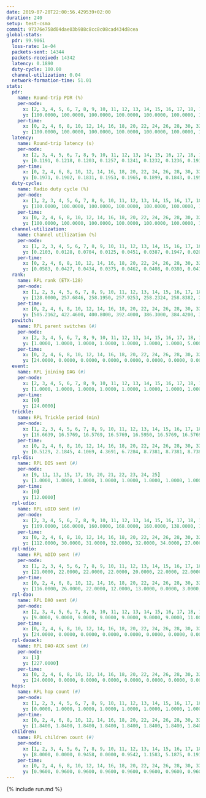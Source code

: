 ```yaml
---
date: 2019-07-20T22:00:56.429539+02:00
duration: 240
setup: test-csma
commit: 97376e758d04dae03b988c8cc8c08cad434d8cea
global-stats:
  pdr: 99.9861
  loss-rate: 1e-04
  packets-sent: 14344
  packets-received: 14342
  latency: 0.1890
  duty-cycle: 100.00
  channel-utilization: 0.04
  network-formation-time: 51.01
stats:
  pdr:
    name: Round-trip PDR (%)
    per-node:
      x: [2, 3, 4, 5, 6, 7, 8, 9, 10, 11, 12, 13, 14, 15, 16, 17, 18, 19, 20, 21, 22, 23, 24, 25]
      y: [100.0000, 100.0000, 100.0000, 100.0000, 100.0000, 100.0000, 100.0000, 100.0000, 100.0000, 100.0000, 100.0000, 100.0000, 100.0000, 100.0000, 100.0000, 100.0000, 100.0000, 100.0000, 100.0000, 100.0000, 100.0000, 100.0000, 99.8322, 99.8361]
    per-time:
      x: [0, 2, 4, 6, 8, 10, 12, 14, 16, 18, 20, 22, 24, 26, 28, 30, 32, 34, 36, 38, 40, 42, 44, 46, 48, 50, 52, 54, 56, 58, 60, 62, 64, 66, 68, 70, 72, 74, 76, 78, 80, 82, 84, 86, 88, 90, 92, 94, 96, 98, 100, 102, 104, 106, 108, 110, 112, 114, 116, 118, 120, 122, 124, 126, 128, 130, 132, 134, 136, 138, 140, 142, 144, 146, 148, 150, 152, 154, 156, 158, 160, 162, 164, 166, 168, 170, 172, 174, 176, 178, 180, 182, 184, 186, 188, 190, 192, 194, 196, 198, 200, 202, 204, 206, 208, 210, 212, 214, 216, 218, 220, 222, 224, 226, 228, 230, 232, 234, 236, 238]
      y: [100.0000, 100.0000, 100.0000, 100.0000, 100.0000, 100.0000, 100.0000, 100.0000, 100.0000, 100.0000, 100.0000, 100.0000, 100.0000, 100.0000, 100.0000, 100.0000, 100.0000, 100.0000, 100.0000, 100.0000, 100.0000, 99.1667, 100.0000, 100.0000, 100.0000, 100.0000, 100.0000, 100.0000, 99.1667, 100.0000, 100.0000, 100.0000, 100.0000, 100.0000, 100.0000, 100.0000, 100.0000, 100.0000, 100.0000, 100.0000, 100.0000, 100.0000, 100.0000, 100.0000, 100.0000, 100.0000, 100.0000, 100.0000, 100.0000, 100.0000, 100.0000, 100.0000, 100.0000, 100.0000, 100.0000, 100.0000, 100.0000, 100.0000, 100.0000, 100.0000, 100.0000, 100.0000, 100.0000, 100.0000, 100.0000, 100.0000, 100.0000, 100.0000, 100.0000, 100.0000, 100.0000, 100.0000, 100.0000, 100.0000, 100.0000, 100.0000, 100.0000, 100.0000, 100.0000, 100.0000, 100.0000, 100.0000, 100.0000, 100.0000, 100.0000, 100.0000, 100.0000, 100.0000, 100.0000, 100.0000, 100.0000, 100.0000, 100.0000, 100.0000, 100.0000, 100.0000, 100.0000, 100.0000, 100.0000, 100.0000, 100.0000, 100.0000, 100.0000, 100.0000, 100.0000, 100.0000, 100.0000, 100.0000, 100.0000, 100.0000, 100.0000, 100.0000, 100.0000, 100.0000, 100.0000, 100.0000, 100.0000, 100.0000, 100.0000, 100.0000]
  latency:
    name: Round-trip latency (s)
    per-node:
      x: [2, 3, 4, 5, 6, 7, 8, 9, 10, 11, 12, 13, 14, 15, 16, 17, 18, 19, 20, 21, 22, 23, 24, 25]
      y: [0.1191, 0.1218, 0.1203, 0.1257, 0.1241, 0.1232, 0.1236, 0.1918, 0.1896, 0.1886, 0.1239, 0.1885, 0.1902, 0.1907, 0.1948, 0.1872, 0.1913, 0.2562, 0.2585, 0.2642, 0.2654, 0.2713, 0.2612, 0.2655]
    per-time:
      x: [0, 2, 4, 6, 8, 10, 12, 14, 16, 18, 20, 22, 24, 26, 28, 30, 32, 34, 36, 38, 40, 42, 44, 46, 48, 50, 52, 54, 56, 58, 60, 62, 64, 66, 68, 70, 72, 74, 76, 78, 80, 82, 84, 86, 88, 90, 92, 94, 96, 98, 100, 102, 104, 106, 108, 110, 112, 114, 116, 118, 120, 122, 124, 126, 128, 130, 132, 134, 136, 138, 140, 142, 144, 146, 148, 150, 152, 154, 156, 158, 160, 162, 164, 166, 168, 170, 172, 174, 176, 178, 180, 182, 184, 186, 188, 190, 192, 194, 196, 198, 200, 202, 204, 206, 208, 210, 212, 214, 216, 218, 220, 222, 224, 226, 228, 230, 232, 234, 236, 238]
      y: [0.1971, 0.1902, 0.1831, 0.1953, 0.1965, 0.1899, 0.1843, 0.1955, 0.1873, 0.1954, 0.1917, 0.2019, 0.1828, 0.1838, 0.1944, 0.1972, 0.1949, 0.1912, 0.1923, 0.1857, 0.1904, 0.1997, 0.1902, 0.1987, 0.1923, 0.2018, 0.1899, 0.1867, 0.1969, 0.1876, 0.1809, 0.1866, 0.1884, 0.1862, 0.1980, 0.1912, 0.1904, 0.1871, 0.1871, 0.1922, 0.1850, 0.1853, 0.1856, 0.1826, 0.1821, 0.1899, 0.1778, 0.1957, 0.1944, 0.1860, 0.1911, 0.1867, 0.1885, 0.1900, 0.1967, 0.1850, 0.1896, 0.1880, 0.1926, 0.1944, 0.1968, 0.1858, 0.1924, 0.1982, 0.1878, 0.1804, 0.1923, 0.1858, 0.1866, 0.1953, 0.1767, 0.1930, 0.2038, 0.1940, 0.1825, 0.1884, 0.1881, 0.1829, 0.1776, 0.1794, 0.1854, 0.1770, 0.1977, 0.1953, 0.1765, 0.1856, 0.1850, 0.1889, 0.1842, 0.1801, 0.1767, 0.1912, 0.1851, 0.1753, 0.1920, 0.1786, 0.1813, 0.1897, 0.1860, 0.1896, 0.1745, 0.1879, 0.1877, 0.1864, 0.1920, 0.1845, 0.1887, 0.1935, 0.1821, 0.1898, 0.1945, 0.1958, 0.1876, 0.2029, 0.1988, 0.1890, 0.1909, 0.1840, 0.1869, 0.1948]
  duty-cycle:
    name: Radio duty cycle (%)
    per-node:
      x: [1, 2, 3, 4, 5, 6, 7, 8, 9, 10, 11, 12, 13, 14, 15, 16, 17, 18, 19, 20, 21, 22, 23, 24, 25]
      y: [100.0000, 100.0000, 100.0000, 100.0000, 100.0000, 100.0000, 100.0000, 100.0000, 100.0000, 100.0000, 100.0000, 100.0000, 100.0000, 100.0000, 100.0000, 100.0000, 100.0000, 100.0000, 100.0000, 100.0000, 100.0000, 100.0000, 100.0000, 100.0000, 100.0000]
    per-time:
      x: [0, 2, 4, 6, 8, 10, 12, 14, 16, 18, 20, 22, 24, 26, 28, 30, 32, 34, 36, 38, 40, 42, 44, 46, 48, 50, 52, 54, 56, 58, 60, 62, 64, 66, 68, 70, 72, 74, 76, 78, 80, 82, 84, 86, 88, 90, 92, 94, 96, 98, 100, 102, 104, 106, 108, 110, 112, 114, 116, 118, 120, 122, 124, 126, 128, 130, 132, 134, 136, 138, 140, 142, 144, 146, 148, 150, 152, 154, 156, 158, 160, 162, 164, 166, 168, 170, 172, 174, 176, 178, 180, 182, 184, 186, 188, 190, 192, 194, 196, 198, 200, 202, 204, 206, 208, 210, 212, 214, 216, 218, 220, 222, 224, 226, 228, 230, 232, 234, 236, 238, 240]
      y: [100.0000, 100.0000, 100.0000, 100.0000, 100.0000, 100.0000, 100.0000, 100.0000, 100.0000, 100.0000, 100.0000, 100.0000, 100.0000, 100.0000, 100.0000, 100.0000, 100.0000, 100.0000, 100.0000, 100.0000, 100.0000, 100.0000, 100.0000, 100.0000, 100.0000, 100.0000, 100.0000, 100.0000, 100.0000, 100.0000, 100.0000, 100.0000, 100.0000, 100.0000, 100.0000, 100.0000, 100.0000, 100.0000, 100.0000, 100.0000, 100.0000, 100.0000, 100.0000, 100.0000, 100.0000, 100.0000, 100.0000, 100.0000, 100.0000, 100.0000, 100.0000, 100.0000, 100.0000, 100.0000, 100.0000, 100.0000, 100.0000, 100.0000, 100.0000, 100.0000, 100.0000, 100.0000, 100.0000, 100.0000, 100.0000, 100.0000, 100.0000, 100.0000, 100.0000, 100.0000, 100.0000, 100.0000, 100.0000, 100.0000, 100.0000, 100.0000, 100.0000, 100.0000, 100.0000, 100.0000, 100.0000, 100.0000, 100.0000, 100.0000, 100.0000, 100.0000, 100.0000, 100.0000, 100.0000, 100.0000, 100.0000, 100.0000, 100.0000, 100.0000, 100.0000, 100.0000, 100.0000, 100.0000, 100.0000, 100.0000, 100.0000, 100.0000, 100.0000, 100.0000, 100.0000, 100.0000, 100.0000, 100.0000, 100.0000, 100.0000, 100.0000, 100.0000, 100.0000, 100.0000, 100.0000, 100.0000, 100.0000, 100.0000, 100.0000, 100.0000, null]
  channel-utilization:
    name: Channel utilization (%)
    per-node:
      x: [1, 2, 3, 4, 5, 6, 7, 8, 9, 10, 11, 12, 13, 14, 15, 16, 17, 18, 19, 20, 21, 22, 23, 24, 25]
      y: [0.2103, 0.0128, 0.0704, 0.0125, 0.0451, 0.0387, 0.1947, 0.0200, 0.0149, 0.0141, 0.0150, 0.0271, 0.0389, 0.0140, 0.0368, 0.0187, 0.0289, 0.0986, 0.0164, 0.0145, 0.0142, 0.0138, 0.0167, 0.0142, 0.0140]
    per-time:
      x: [0, 2, 4, 6, 8, 10, 12, 14, 16, 18, 20, 22, 24, 26, 28, 30, 32, 34, 36, 38, 40, 42, 44, 46, 48, 50, 52, 54, 56, 58, 60, 62, 64, 66, 68, 70, 72, 74, 76, 78, 80, 82, 84, 86, 88, 90, 92, 94, 96, 98, 100, 102, 104, 106, 108, 110, 112, 114, 116, 118, 120, 122, 124, 126, 128, 130, 132, 134, 136, 138, 140, 142, 144, 146, 148, 150, 152, 154, 156, 158, 160, 162, 164, 166, 168, 170, 172, 174, 176, 178, 180, 182, 184, 186, 188, 190, 192, 194, 196, 198, 200, 202, 204, 206, 208, 210, 212, 214, 216, 218, 220, 222, 224, 226, 228, 230, 232, 234, 236, 238, 240]
      y: [0.0583, 0.0427, 0.0434, 0.0375, 0.0462, 0.0408, 0.0380, 0.0412, 0.0399, 0.0402, 0.0403, 0.0406, 0.0389, 0.0400, 0.0448, 0.0405, 0.0414, 0.0371, 0.0413, 0.0391, 0.0356, 0.0417, 0.0408, 0.0395, 0.0395, 0.0414, 0.0413, 0.0361, 0.0462, 0.0391, 0.0415, 0.0390, 0.0431, 0.0400, 0.0400, 0.0438, 0.0410, 0.0388, 0.0408, 0.0404, 0.0419, 0.0408, 0.0417, 0.0454, 0.0391, 0.0388, 0.0383, 0.0394, 0.0394, 0.0424, 0.0387, 0.0419, 0.0402, 0.0409, 0.0384, 0.0410, 0.0406, 0.0476, 0.0405, 0.0417, 0.0410, 0.0404, 0.0420, 0.0419, 0.0412, 0.0369, 0.0380, 0.0434, 0.0378, 0.0397, 0.0358, 0.0458, 0.0408, 0.0411, 0.0379, 0.0398, 0.0432, 0.0426, 0.0389, 0.0382, 0.0383, 0.0408, 0.0394, 0.0419, 0.0411, 0.0414, 0.0395, 0.0420, 0.0395, 0.0375, 0.0381, 0.0403, 0.0407, 0.0402, 0.0384, 0.0399, 0.0388, 0.0401, 0.0386, 0.0422, 0.0398, 0.0401, 0.0411, 0.0415, 0.0409, 0.0398, 0.0391, 0.0405, 0.0413, 0.0389, 0.0410, 0.0418, 0.0404, 0.0396, 0.0437, 0.0397, 0.0373, 0.0395, 0.0394, 0.0431, null]
  rank:
    name: RPL rank (ETX-128)
    per-node:
      x: [1, 2, 3, 4, 5, 6, 7, 8, 9, 10, 11, 12, 13, 14, 15, 16, 17, 18, 19, 20, 21, 22, 23, 24, 25]
      y: [128.0000, 257.6846, 258.1950, 257.9253, 258.2324, 258.8382, 260.7635, 278.5145, 393.3224, 393.8107, 390.5926, 268.7178, 387.9174, 392.8971, 390.0826, 393.6939, 389.8719, 395.4917, 528.0083, 520.6311, 523.5185, 527.5226, 535.5021, 527.9917, 526.2656]
    per-time:
      x: [0, 2, 4, 6, 8, 10, 12, 14, 16, 18, 20, 22, 24, 26, 28, 30, 32, 34, 36, 38, 40, 42, 44, 46, 48, 50, 52, 54, 56, 58, 60, 62, 64, 66, 68, 70, 72, 74, 76, 78, 80, 82, 84, 86, 88, 90, 92, 94, 96, 98, 100, 102, 104, 106, 108, 110, 112, 114, 116, 118, 120, 122, 124, 126, 128, 130, 132, 134, 136, 138, 140, 142, 144, 146, 148, 150, 152, 154, 156, 158, 160, 162, 164, 166, 168, 170, 172, 174, 176, 178, 180, 182, 184, 186, 188, 190, 192, 194, 196, 198, 200, 202, 204, 206, 208, 210, 212, 214, 216, 218, 220, 222, 224, 226, 228, 230, 232, 234, 236, 238, 240]
      y: [505.2162, 422.4600, 400.8000, 392.4000, 386.3000, 384.4200, 384.7800, 383.7200, 384.6000, 384.6800, 384.7600, 384.6471, 379.5200, 380.2157, 377.1000, 376.8200, 376.3400, 376.0400, 379.0000, 376.6800, 375.6600, 376.9000, 376.5200, 375.6400, 376.3400, 373.3600, 374.8000, 375.4600, 375.9400, 377.8000, 376.4600, 375.9400, 376.1000, 377.8400, 375.4400, 377.1400, 376.4800, 378.1569, 375.8600, 374.9200, 372.5200, 373.6200, 371.2600, 372.1200, 371.6000, 373.6400, 373.5600, 371.9000, 372.4800, 373.8600, 374.0000, 375.5800, 374.4000, 374.2000, 375.2400, 374.4000, 373.5000, 375.8200, 377.2549, 377.9400, 378.2400, 377.8800, 378.0545, 378.4902, 376.0800, 375.3333, 375.6471, 374.3400, 374.3600, 375.3200, 376.3200, 376.5800, 378.1346, 373.8600, 374.2400, 373.0800, 372.6200, 373.4200, 372.4600, 372.3600, 373.9800, 375.6600, 375.1961, 373.7000, 374.8400, 376.4600, 376.2800, 378.9423, 374.9020, 373.6000, 373.4423, 372.6200, 373.7400, 373.7800, 375.4200, 374.4600, 373.1400, 375.2941, 372.4400, 373.2400, 374.5000, 374.9000, 374.8600, 374.7200, 374.6800, 374.5400, 373.5600, 374.0000, 376.8824, 374.7200, 374.6800, 372.8400, 372.9800, 373.3800, 373.4200, 373.0000, 373.9000, 373.7451, 375.5490, 373.1600, null]
  pswitch:
    name: RPL parent switches (#)
    per-node:
      x: [2, 3, 4, 5, 6, 7, 8, 9, 10, 11, 12, 13, 14, 15, 16, 17, 18, 19, 20, 21, 22, 23, 24, 25]
      y: [1.0000, 1.0000, 1.0000, 1.0000, 1.0000, 1.0000, 1.0000, 5.0000, 3.0000, 3.0000, 1.0000, 2.0000, 3.0000, 2.0000, 5.0000, 2.0000, 2.0000, 2.0000, 4.0000, 3.0000, 3.0000, 1.0000, 1.0000, 1.0000]
    per-time:
      x: [0, 2, 4, 6, 8, 10, 12, 14, 16, 18, 20, 22, 24, 26, 28, 30, 32, 34, 36, 38, 40, 42, 44, 46, 48, 50, 52, 54, 56, 58, 60, 62, 64, 66, 68, 70, 72, 74, 76, 78, 80, 82, 84, 86, 88, 90, 92, 94, 96, 98, 100, 102, 104, 106, 108, 110, 112, 114, 116, 118, 120, 122, 124, 126, 128, 130, 132, 134, 136, 138, 140, 142, 144, 146, 148, 150, 152, 154, 156, 158, 160, 162, 164, 166, 168, 170, 172, 174, 176, 178, 180, 182, 184, 186, 188, 190, 192, 194, 196, 198, 200, 202, 204, 206, 208, 210, 212, 214, 216, 218, 220, 222, 224, 226, 228, 230, 232, 234, 236]
      y: [24.0000, 0.0000, 0.0000, 0.0000, 0.0000, 0.0000, 0.0000, 0.0000, 0.0000, 0.0000, 0.0000, 1.0000, 0.0000, 1.0000, 0.0000, 0.0000, 0.0000, 0.0000, 0.0000, 0.0000, 0.0000, 0.0000, 0.0000, 0.0000, 0.0000, 0.0000, 0.0000, 0.0000, 0.0000, 0.0000, 0.0000, 0.0000, 0.0000, 0.0000, 0.0000, 0.0000, 0.0000, 1.0000, 0.0000, 0.0000, 0.0000, 0.0000, 0.0000, 0.0000, 0.0000, 0.0000, 0.0000, 0.0000, 0.0000, 0.0000, 0.0000, 0.0000, 0.0000, 0.0000, 0.0000, 0.0000, 0.0000, 0.0000, 1.0000, 0.0000, 0.0000, 0.0000, 5.0000, 1.0000, 0.0000, 1.0000, 1.0000, 0.0000, 0.0000, 0.0000, 0.0000, 0.0000, 2.0000, 0.0000, 0.0000, 0.0000, 0.0000, 0.0000, 0.0000, 0.0000, 0.0000, 0.0000, 1.0000, 0.0000, 0.0000, 0.0000, 0.0000, 2.0000, 1.0000, 0.0000, 2.0000, 0.0000, 0.0000, 0.0000, 0.0000, 0.0000, 0.0000, 1.0000, 0.0000, 0.0000, 0.0000, 0.0000, 0.0000, 0.0000, 0.0000, 0.0000, 0.0000, 2.0000, 1.0000, 0.0000, 0.0000, 0.0000, 0.0000, 0.0000, 0.0000, 0.0000, 0.0000, 1.0000, 1.0000]
  event:
    name: RPL joining DAG (#)
    per-node:
      x: [2, 3, 4, 5, 6, 7, 8, 9, 10, 11, 12, 13, 14, 15, 16, 17, 18, 19, 20, 21, 22, 23, 24, 25]
      y: [1.0000, 1.0000, 1.0000, 1.0000, 1.0000, 1.0000, 1.0000, 1.0000, 1.0000, 1.0000, 1.0000, 1.0000, 1.0000, 1.0000, 1.0000, 1.0000, 1.0000, 1.0000, 1.0000, 1.0000, 1.0000, 1.0000, 1.0000, 1.0000]
    per-time:
      x: [0]
      y: [24.0000]
  trickle:
    name: RPL Trickle period (min)
    per-node:
      x: [1, 2, 3, 4, 5, 6, 7, 8, 9, 10, 11, 12, 13, 14, 15, 16, 17, 18, 19, 20, 21, 22, 23, 24, 25]
      y: [16.6639, 16.5769, 16.5769, 16.5769, 16.5950, 16.5769, 16.5769, 16.5769, 16.5905, 16.5832, 16.5472, 16.5769, 16.5434, 16.5832, 16.5795, 16.5905, 16.5806, 16.5434, 16.5434, 16.5415, 16.5377, 16.5377, 16.5299, 16.5304, 16.5304]
    per-time:
      x: [0, 2, 4, 6, 8, 10, 12, 14, 16, 18, 20, 22, 24, 26, 28, 30, 32, 34, 36, 38, 40, 42, 44, 46, 48, 50, 52, 54, 56, 58, 60, 62, 64, 66, 68, 70, 72, 74, 76, 78, 80, 82, 84, 86, 88, 90, 92, 94, 96, 98, 100, 102, 104, 106, 108, 110, 112, 114, 116, 118, 120, 122, 124, 126, 128, 130, 132, 134, 136, 138, 140, 142, 144, 146, 148, 150, 152, 154, 156, 158, 160, 162, 164, 166, 168, 170, 172, 174, 176, 178, 180, 182, 184, 186, 188, 190, 192, 194, 196, 198, 200, 202, 204, 206, 208, 210, 212, 214, 216, 218, 220, 222, 224, 226, 228, 230, 232, 234, 236, 238, 240]
      y: [0.5129, 2.1845, 4.1069, 4.3691, 6.7284, 8.7381, 8.7381, 8.7381, 11.3596, 17.4763, 17.4763, 17.4763, 17.4763, 17.4763, 17.4763, 17.4763, 17.4763, 17.4763, 17.4763, 17.4763, 17.4763, 17.4763, 17.4763, 17.4763, 17.4763, 17.4763, 17.4763, 17.4763, 17.4763, 17.4763, 17.4763, 17.4763, 17.4763, 17.4763, 17.4763, 17.4763, 17.4763, 17.4763, 17.4763, 17.4763, 17.4763, 17.4763, 17.4763, 17.4763, 17.4763, 17.4763, 17.4763, 17.4763, 17.4763, 17.4763, 17.4763, 17.4763, 17.4763, 17.4763, 17.4763, 17.4763, 17.4763, 17.4763, 17.4763, 17.4763, 17.4763, 17.4763, 17.4763, 17.4763, 17.4763, 17.4763, 17.4763, 17.4763, 17.4763, 17.4763, 17.4763, 17.4763, 17.4763, 17.4763, 17.4763, 17.4763, 17.4763, 17.4763, 17.4763, 17.4763, 17.4763, 17.4763, 17.4763, 17.4763, 17.4763, 17.4763, 17.4763, 17.4763, 17.4763, 17.4763, 17.4763, 17.4763, 17.4763, 17.4763, 17.4763, 17.4763, 17.4763, 17.4763, 17.4763, 17.4763, 17.4763, 17.4763, 17.4763, 17.4763, 17.4763, 17.4763, 17.4763, 17.4763, 17.4763, 17.4763, 17.4763, 17.4763, 17.4763, 17.4763, 17.4763, 17.4763, 17.4763, 17.4763, 17.4763, 17.4763, null]
  rpl-dis:
    name: RPL DIS sent (#)
    per-node:
      x: [9, 11, 13, 15, 17, 19, 20, 21, 22, 23, 24, 25]
      y: [1.0000, 1.0000, 1.0000, 1.0000, 1.0000, 1.0000, 1.0000, 1.0000, 1.0000, 1.0000, 1.0000, 1.0000]
    per-time:
      x: [0]
      y: [12.0000]
  rpl-udio:
    name: RPL uDIO sent (#)
    per-node:
      x: [2, 3, 4, 5, 6, 7, 8, 9, 10, 11, 12, 13, 14, 15, 16, 17, 18, 19, 20, 21, 22, 23, 24, 25]
      y: [169.0000, 166.0000, 160.0000, 168.0000, 160.0000, 138.0000, 172.0000, 168.0000, 163.0000, 168.0000, 165.0000, 166.0000, 172.0000, 161.0000, 170.0000, 164.0000, 123.0000, 161.0000, 168.0000, 170.0000, 165.0000, 167.0000, 164.0000, 163.0000]
    per-time:
      x: [0, 2, 4, 6, 8, 10, 12, 14, 16, 18, 20, 22, 24, 26, 28, 30, 32, 34, 36, 38, 40, 42, 44, 46, 48, 50, 52, 54, 56, 58, 60, 62, 64, 66, 68, 70, 72, 74, 76, 78, 80, 82, 84, 86, 88, 90, 92, 94, 96, 98, 100, 102, 104, 106, 108, 110, 112, 114, 116, 118, 120, 122, 124, 126, 128, 130, 132, 134, 136, 138, 140, 142, 144, 146, 148, 150, 152, 154, 156, 158, 160, 162, 164, 166, 168, 170, 172, 174, 176, 178, 180, 182, 184, 186, 188, 190, 192, 194, 196, 198, 200, 202, 204, 206, 208, 210, 212, 214, 216, 218, 220, 222, 224, 226, 228, 230, 232, 234, 236, 238, 240]
      y: [112.0000, 30.0000, 31.0000, 32.0000, 32.0000, 34.0000, 27.0000, 33.0000, 33.0000, 33.0000, 30.0000, 32.0000, 33.0000, 31.0000, 30.0000, 31.0000, 34.0000, 27.0000, 33.0000, 31.0000, 32.0000, 31.0000, 33.0000, 35.0000, 31.0000, 29.0000, 30.0000, 33.0000, 30.0000, 30.0000, 34.0000, 31.0000, 35.0000, 31.0000, 29.0000, 29.0000, 28.0000, 32.0000, 36.0000, 29.0000, 36.0000, 31.0000, 30.0000, 30.0000, 34.0000, 36.0000, 32.0000, 37.0000, 33.0000, 30.0000, 31.0000, 31.0000, 30.0000, 34.0000, 33.0000, 29.0000, 36.0000, 30.0000, 36.0000, 31.0000, 32.0000, 32.0000, 38.0000, 30.0000, 33.0000, 27.0000, 31.0000, 33.0000, 34.0000, 34.0000, 34.0000, 31.0000, 30.0000, 28.0000, 35.0000, 32.0000, 31.0000, 38.0000, 29.0000, 32.0000, 30.0000, 35.0000, 30.0000, 31.0000, 31.0000, 32.0000, 31.0000, 31.0000, 36.0000, 33.0000, 30.0000, 32.0000, 33.0000, 31.0000, 30.0000, 33.0000, 28.0000, 37.0000, 32.0000, 33.0000, 29.0000, 35.0000, 32.0000, 34.0000, 32.0000, 31.0000, 36.0000, 31.0000, 32.0000, 32.0000, 33.0000, 33.0000, 32.0000, 31.0000, 32.0000, 30.0000, 29.0000, 33.0000, 31.0000, 33.0000, 0.0000]
  rpl-mdio:
    name: RPL mDIO sent (#)
    per-node:
      x: [1, 2, 3, 4, 5, 6, 7, 8, 9, 10, 11, 12, 13, 14, 15, 16, 17, 18, 19, 20, 21, 22, 23, 24, 25]
      y: [21.0000, 22.0000, 22.0000, 22.0000, 20.0000, 22.0000, 22.0000, 22.0000, 20.0000, 21.0000, 20.0000, 22.0000, 20.0000, 20.0000, 20.0000, 21.0000, 21.0000, 21.0000, 21.0000, 21.0000, 20.0000, 20.0000, 20.0000, 21.0000, 21.0000]
    per-time:
      x: [0, 2, 4, 6, 8, 10, 12, 14, 16, 18, 20, 22, 24, 26, 28, 30, 32, 34, 36, 38, 40, 42, 44, 46, 48, 50, 52, 54, 56, 58, 60, 62, 64, 66, 68, 70, 72, 74, 76, 78, 80, 82, 84, 86, 88, 90, 92, 94, 96, 98, 100, 102, 104, 106, 108, 110, 112, 114, 116, 118, 120, 122, 124, 126, 128, 130, 132, 134, 136, 138, 140, 142, 144, 146, 148, 150, 152, 154, 156, 158, 160, 162, 164, 166, 168, 170, 172, 174, 176, 178, 180, 182, 184, 186, 188, 190, 192, 194, 196, 198, 200, 202, 204, 206, 208, 210, 212, 214, 216, 218, 220, 222, 224, 226, 228, 230, 232, 234, 236, 238]
      y: [116.0000, 26.0000, 22.0000, 12.0000, 13.0000, 0.0000, 3.0000, 11.0000, 11.0000, 0.0000, 0.0000, 0.0000, 0.0000, 5.0000, 9.0000, 7.0000, 3.0000, 1.0000, 0.0000, 0.0000, 0.0000, 0.0000, 10.0000, 1.0000, 3.0000, 9.0000, 2.0000, 0.0000, 0.0000, 0.0000, 0.0000, 5.0000, 6.0000, 9.0000, 5.0000, 0.0000, 0.0000, 0.0000, 0.0000, 5.0000, 3.0000, 5.0000, 5.0000, 7.0000, 0.0000, 0.0000, 0.0000, 0.0000, 1.0000, 11.0000, 7.0000, 3.0000, 3.0000, 0.0000, 0.0000, 0.0000, 0.0000, 6.0000, 6.0000, 8.0000, 4.0000, 1.0000, 0.0000, 0.0000, 0.0000, 1.0000, 4.0000, 10.0000, 4.0000, 4.0000, 2.0000, 0.0000, 0.0000, 0.0000, 1.0000, 7.0000, 8.0000, 4.0000, 5.0000, 0.0000, 0.0000, 0.0000, 0.0000, 6.0000, 7.0000, 4.0000, 3.0000, 5.0000, 0.0000, 0.0000, 0.0000, 0.0000, 3.0000, 4.0000, 6.0000, 9.0000, 3.0000, 0.0000, 0.0000, 0.0000, 3.0000, 3.0000, 4.0000, 7.0000, 8.0000, 0.0000, 0.0000, 0.0000, 0.0000, 3.0000, 6.0000, 8.0000, 6.0000, 2.0000, 0.0000, 0.0000, 0.0000, 0.0000, 6.0000, 3.0000]
  rpl-dao:
    name: RPL DAO sent (#)
    per-node:
      x: [2, 3, 4, 5, 6, 7, 8, 9, 10, 11, 12, 13, 14, 15, 16, 17, 18, 19, 20, 21, 22, 23, 24, 25]
      y: [9.0000, 9.0000, 9.0000, 9.0000, 9.0000, 9.0000, 9.0000, 11.0000, 9.0000, 10.0000, 9.0000, 9.0000, 10.0000, 10.0000, 11.0000, 10.0000, 10.0000, 9.0000, 11.0000, 9.0000, 9.0000, 9.0000, 9.0000, 9.0000]
    per-time:
      x: [0, 2, 4, 6, 8, 10, 12, 14, 16, 18, 20, 22, 24, 26, 28, 30, 32, 34, 36, 38, 40, 42, 44, 46, 48, 50, 52, 54, 56, 58, 60, 62, 64, 66, 68, 70, 72, 74, 76, 78, 80, 82, 84, 86, 88, 90, 92, 94, 96, 98, 100, 102, 104, 106, 108, 110, 112, 114, 116, 118, 120, 122, 124, 126, 128, 130, 132, 134, 136, 138, 140, 142, 144, 146, 148, 150, 152, 154, 156, 158, 160, 162, 164, 166, 168, 170, 172, 174, 176, 178, 180, 182, 184, 186, 188, 190, 192, 194, 196, 198, 200, 202, 204, 206, 208, 210, 212, 214, 216, 218, 220, 222, 224, 226, 228, 230, 232, 234, 236, 238]
      y: [24.0000, 0.0000, 0.0000, 0.0000, 0.0000, 0.0000, 0.0000, 0.0000, 0.0000, 0.0000, 0.0000, 1.0000, 0.0000, 1.0000, 22.0000, 0.0000, 0.0000, 0.0000, 0.0000, 0.0000, 0.0000, 0.0000, 0.0000, 0.0000, 0.0000, 1.0000, 0.0000, 1.0000, 22.0000, 0.0000, 0.0000, 0.0000, 0.0000, 0.0000, 0.0000, 0.0000, 0.0000, 1.0000, 0.0000, 1.0000, 0.0000, 1.0000, 13.0000, 8.0000, 0.0000, 0.0000, 0.0000, 0.0000, 0.0000, 0.0000, 0.0000, 1.0000, 0.0000, 1.0000, 0.0000, 1.0000, 7.0000, 14.0000, 1.0000, 0.0000, 0.0000, 0.0000, 5.0000, 1.0000, 0.0000, 1.0000, 1.0000, 1.0000, 0.0000, 0.0000, 1.0000, 14.0000, 2.0000, 0.0000, 0.0000, 0.0000, 1.0000, 4.0000, 0.0000, 1.0000, 1.0000, 0.0000, 2.0000, 0.0000, 1.0000, 11.0000, 2.0000, 2.0000, 1.0000, 0.0000, 2.0000, 5.0000, 0.0000, 0.0000, 1.0000, 0.0000, 1.0000, 1.0000, 0.0000, 8.0000, 3.0000, 1.0000, 2.0000, 0.0000, 2.0000, 5.0000, 0.0000, 2.0000, 2.0000, 0.0000, 1.0000, 0.0000, 0.0000, 5.0000, 6.0000, 0.0000, 1.0000, 2.0000, 2.0000, 2.0000]
  rpl-daoack:
    name: RPL DAO-ACK sent (#)
    per-node:
      x: [1]
      y: [227.0000]
    per-time:
      x: [0, 2, 4, 6, 8, 10, 12, 14, 16, 18, 20, 22, 24, 26, 28, 30, 32, 34, 36, 38, 40, 42, 44, 46, 48, 50, 52, 54, 56, 58, 60, 62, 64, 66, 68, 70, 72, 74, 76, 78, 80, 82, 84, 86, 88, 90, 92, 94, 96, 98, 100, 102, 104, 106, 108, 110, 112, 114, 116, 118, 120, 122, 124, 126, 128, 130, 132, 134, 136, 138, 140, 142, 144, 146, 148, 150, 152, 154, 156, 158, 160, 162, 164, 166, 168, 170, 172, 174, 176, 178, 180, 182, 184, 186, 188, 190, 192, 194, 196, 198, 200, 202, 204, 206, 208, 210, 212, 214, 216, 218, 220, 222, 224, 226, 228, 230, 232, 234, 236, 238]
      y: [24.0000, 0.0000, 0.0000, 0.0000, 0.0000, 0.0000, 0.0000, 0.0000, 0.0000, 0.0000, 0.0000, 1.0000, 0.0000, 1.0000, 22.0000, 0.0000, 0.0000, 0.0000, 0.0000, 0.0000, 0.0000, 0.0000, 0.0000, 0.0000, 0.0000, 1.0000, 0.0000, 1.0000, 22.0000, 0.0000, 0.0000, 0.0000, 0.0000, 0.0000, 0.0000, 0.0000, 0.0000, 1.0000, 0.0000, 1.0000, 0.0000, 1.0000, 13.0000, 8.0000, 0.0000, 0.0000, 0.0000, 0.0000, 0.0000, 0.0000, 0.0000, 1.0000, 0.0000, 1.0000, 0.0000, 1.0000, 7.0000, 14.0000, 1.0000, 0.0000, 0.0000, 0.0000, 5.0000, 1.0000, 0.0000, 1.0000, 1.0000, 1.0000, 0.0000, 0.0000, 1.0000, 14.0000, 2.0000, 0.0000, 0.0000, 0.0000, 1.0000, 4.0000, 0.0000, 1.0000, 1.0000, 0.0000, 2.0000, 0.0000, 1.0000, 11.0000, 2.0000, 2.0000, 1.0000, 0.0000, 2.0000, 5.0000, 0.0000, 0.0000, 1.0000, 0.0000, 1.0000, 1.0000, 0.0000, 8.0000, 3.0000, 1.0000, 2.0000, 0.0000, 2.0000, 5.0000, 0.0000, 2.0000, 2.0000, 0.0000, 1.0000, 0.0000, 0.0000, 5.0000, 6.0000, 0.0000, 1.0000, 2.0000, 2.0000, 2.0000]
  hops:
    name: RPL hop count (#)
    per-node:
      x: [1, 2, 3, 4, 5, 6, 7, 8, 9, 10, 11, 12, 13, 14, 15, 16, 17, 18, 19, 20, 21, 22, 23, 24, 25]
      y: [0.0000, 1.0000, 1.0000, 1.0000, 1.0000, 1.0000, 1.0000, 1.0000, 2.0000, 2.0000, 2.0000, 1.0000, 2.0000, 2.0000, 2.0000, 2.0000, 2.0000, 2.0000, 2.9083, 3.0000, 3.0000, 3.0000, 3.0000, 3.0000, 3.0000]
    per-time:
      x: [0, 2, 4, 6, 8, 10, 12, 14, 16, 18, 20, 22, 24, 26, 28, 30, 32, 34, 36, 38, 40, 42, 44, 46, 48, 50, 52, 54, 56, 58, 60, 62, 64, 66, 68, 70, 72, 74, 76, 78, 80, 82, 84, 86, 88, 90, 92, 94, 96, 98, 100, 102, 104, 106, 108, 110, 112, 114, 116, 118, 120, 122, 124, 126, 128, 130, 132, 134, 136, 138, 140, 142, 144, 146, 148, 150, 152, 154, 156, 158, 160, 162, 164, 166, 168, 170, 172, 174, 176, 178, 180, 182, 184, 186, 188, 190, 192, 194, 196, 198, 200, 202, 204, 206, 208, 210, 212, 214, 216, 218, 220, 222, 224, 226, 228, 230, 232, 234, 236, 238]
      y: [1.8400, 1.8400, 1.8400, 1.8400, 1.8400, 1.8400, 1.8400, 1.8400, 1.8400, 1.8400, 1.8600, 1.8800, 1.8800, 1.8800, 1.8800, 1.8800, 1.8800, 1.8800, 1.8800, 1.8800, 1.8800, 1.8800, 1.8800, 1.8800, 1.8800, 1.8800, 1.8800, 1.8800, 1.8800, 1.8800, 1.8800, 1.8800, 1.8800, 1.8800, 1.8800, 1.8800, 1.8800, 1.8800, 1.8800, 1.8800, 1.8800, 1.8800, 1.8800, 1.8800, 1.8800, 1.8800, 1.8800, 1.8800, 1.8800, 1.8800, 1.8800, 1.8800, 1.8800, 1.8800, 1.8800, 1.8800, 1.8800, 1.8800, 1.8800, 1.8800, 1.8800, 1.8800, 1.8800, 1.8800, 1.8800, 1.8800, 1.8800, 1.8800, 1.8800, 1.8800, 1.8800, 1.8800, 1.8800, 1.8800, 1.8800, 1.8800, 1.8800, 1.8800, 1.8800, 1.8800, 1.8800, 1.8800, 1.8800, 1.8800, 1.8800, 1.8800, 1.8800, 1.8800, 1.8800, 1.8800, 1.8800, 1.8800, 1.8800, 1.8800, 1.8800, 1.8800, 1.8800, 1.8800, 1.8800, 1.8800, 1.8800, 1.8800, 1.8800, 1.8800, 1.8800, 1.8800, 1.8800, 1.8800, 1.8800, 1.8800, 1.8800, 1.8800, 1.8800, 1.8800, 1.8800, 1.8800, 1.8800, 1.8800, 1.8800, 1.8800]
  children:
    name: RPL children count (#)
    per-node:
      x: [1, 2, 3, 4, 5, 6, 7, 8, 9, 10, 11, 12, 13, 14, 15, 16, 17, 18, 19, 20, 21, 22, 23, 24, 25]
      y: [8.0000, 0.0000, 0.9458, 0.0000, 0.9542, 1.1583, 5.1875, 0.1917, 0.0000, 0.0000, 0.0000, 0.6542, 1.1750, 0.0000, 1.0375, 0.2208, 0.6958, 3.7792, 0.0000, 0.0000, 0.0000, 0.0000, 0.0000, 0.0000, 0.0000]
    per-time:
      x: [0, 2, 4, 6, 8, 10, 12, 14, 16, 18, 20, 22, 24, 26, 28, 30, 32, 34, 36, 38, 40, 42, 44, 46, 48, 50, 52, 54, 56, 58, 60, 62, 64, 66, 68, 70, 72, 74, 76, 78, 80, 82, 84, 86, 88, 90, 92, 94, 96, 98, 100, 102, 104, 106, 108, 110, 112, 114, 116, 118, 120, 122, 124, 126, 128, 130, 132, 134, 136, 138, 140, 142, 144, 146, 148, 150, 152, 154, 156, 158, 160, 162, 164, 166, 168, 170, 172, 174, 176, 178, 180, 182, 184, 186, 188, 190, 192, 194, 196, 198, 200, 202, 204, 206, 208, 210, 212, 214, 216, 218, 220, 222, 224, 226, 228, 230, 232, 234, 236, 238]
      y: [0.9600, 0.9600, 0.9600, 0.9600, 0.9600, 0.9600, 0.9600, 0.9600, 0.9600, 0.9600, 0.9600, 0.9600, 0.9600, 0.9600, 0.9600, 0.9600, 0.9600, 0.9600, 0.9600, 0.9600, 0.9600, 0.9600, 0.9600, 0.9600, 0.9600, 0.9600, 0.9600, 0.9600, 0.9600, 0.9600, 0.9600, 0.9600, 0.9600, 0.9600, 0.9600, 0.9600, 0.9600, 0.9600, 0.9600, 0.9600, 0.9600, 0.9600, 0.9600, 0.9600, 0.9600, 0.9600, 0.9600, 0.9600, 0.9600, 0.9600, 0.9600, 0.9600, 0.9600, 0.9600, 0.9600, 0.9600, 0.9600, 0.9600, 0.9600, 0.9600, 0.9600, 0.9600, 0.9600, 0.9600, 0.9600, 0.9600, 0.9600, 0.9600, 0.9600, 0.9600, 0.9600, 0.9600, 0.9600, 0.9600, 0.9600, 0.9600, 0.9600, 0.9600, 0.9600, 0.9600, 0.9600, 0.9600, 0.9600, 0.9600, 0.9600, 0.9600, 0.9600, 0.9600, 0.9600, 0.9600, 0.9600, 0.9600, 0.9600, 0.9600, 0.9600, 0.9600, 0.9600, 0.9600, 0.9600, 0.9600, 0.9600, 0.9600, 0.9600, 0.9600, 0.9600, 0.9600, 0.9600, 0.9600, 0.9600, 0.9600, 0.9600, 0.9600, 0.9600, 0.9600, 0.9600, 0.9600, 0.9600, 0.9600, 0.9600, 0.9600]
---
```


{% include run.md %}
